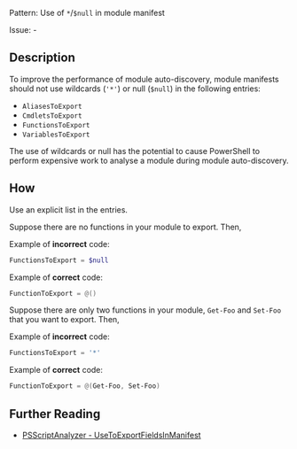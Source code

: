 Pattern: Use of `*`/`$null` in module manifest

Issue: -

## Description

To improve the performance of module auto-discovery, module manifests should not use wildcards (`'*'`) or null (`$null`) in the following entries:
* `AliasesToExport`
* `CmdletsToExport`
* `FunctionsToExport`
* `VariablesToExport`

The use of wildcards or null has the potential to cause PowerShell to perform expensive work to analyse a module during module auto-discovery.

## How

Use an explicit list in the entries.

Suppose there are no functions in your module to export. Then,

Example of **incorrect** code:

``` PowerShell
FunctionsToExport = $null
```

Example of **correct** code:

``` PowerShell
FunctionToExport = @()
```

Suppose there are only two functions in your module, `Get-Foo` and `Set-Foo` that you want to export. Then,

Example of **incorrect** code:

``` PowerShell
FunctionsToExport = '*'
```

Example of **correct** code:

``` PowerShell
FunctionToExport = @(Get-Foo, Set-Foo)
```

## Further Reading

* [PSScriptAnalyzer - UseToExportFieldsInManifest](https://github.com/PowerShell/PSScriptAnalyzer/blob/master/RuleDocumentation/UseToExportFieldsInManifest.md)